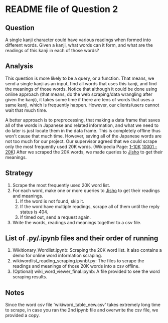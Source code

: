 # README file of Question 2

## Question

A single kanji character could have various readings when formed into different words. Given a kanji, what words can it form, and what are the readings of this kanji in each of those words?

## Analysis

This question is more likely to be a query, or a function. That means, we send a single kanji as an input, find all words that uses this kanji, and find the meanings of those words. Notice that although it could be done using online approach (that means, do the web scraping/data wrangling after given the kanji), it takes some time if there are tens of words that uses a same kanji, which is frequently happen. However, our clients/users cannot wait that much time.

A better approach is to preprocessing, that making a data frame that saves all of the words in Japanese and related information, and what we need to do later is just locate them in the data frame. This is completely offline thus won't cause that much time. However, saving all of the Japanese words are not too much for our project. Our supervisor agreed that we could scrape only the most frequently used 20K words. (Wikipedia Page: [1-10K]('https://en.wiktionary.org/wiki/Wiktionary:Frequency_lists/Japanese') [10001 - 20K](https://en.wiktionary.org/wiki/Wiktionary:Frequency_lists/Japanese10001-20000)) After we scraped the 20K words, we made queries to [Jisho](jisho.org) to get their meanings.

## Strategy

1. Scrape the most frequently used 20K word list. 
2. For each word, make one or more queries to [Jisho](jisho.org) to get their readings and meanings.
   1. If the word is not found, skip it.
   2. If the word have multiple readings, scrape all of them until the reply status is 404.
   3. If timed out, send a request again.
3. Write the words, readings and meanings together to a csv file.

## List of .py/.ipynb files and their order of running

1. Wikitionary_Wordlist.ipynb: Scraping the 20K word list. It also contains a demo for online word information scraping.
2. wikiwordlist_reading_scraping.ipynb/.py: The files to scrape the readings and meanings of those 20K words into a csv offline.
3. (Optional) wiki_word_viewer_final.ipynb: A file provided to see the word scraping results.

## Notes

Since the word csv file 'wikiword_table_new.csv' takes extremely long time to scrape, in case you ran the 2nd ipynb file and overwrite the csv file, we provided a copy.